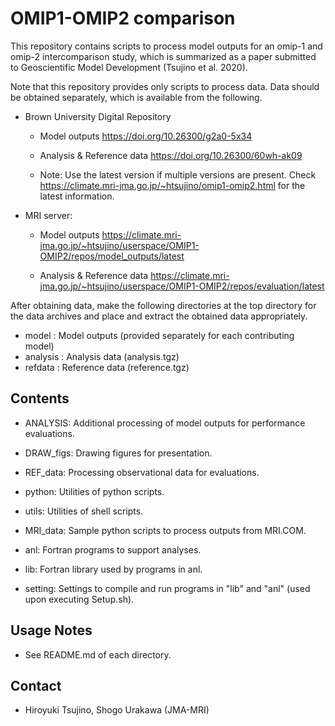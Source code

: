 OMIP1-OMIP2 comparison
========

  This repository contains scripts to process model outputs
  for an omip-1 and omip-2 intercomparison study,
  which is summarized as a paper submitted to
  Geoscientific Model Development (Tsujino et al. 2020).

  Note that this repository provides only scripts to process data.
  Data should be obtained separately, which is available from the following.
  
  * Brown University Digital Repository

    - Model outputs
       https://doi.org/10.26300/g2a0-5x34

    - Analysis & Reference data
       https://doi.org/10.26300/60wh-ak09

    - Note: Use the latest version if multiple versions are present.
            Check <https://climate.mri-jma.go.jp/~htsujino/omip1-omip2.html> for the latest information.


  * MRI server:

    - Model outputs
       https://climate.mri-jma.go.jp/~htsujino/userspace/OMIP1-OMIP2/repos/model_outputs/latest

    - Analysis & Reference data
       https://climate.mri-jma.go.jp/~htsujino/userspace/OMIP1-OMIP2/repos/evaluation/latest


  After obtaining data, make the following directories at the top directory for the data archives
    and place and extract the obtained data appropriately.

  * model    :  Model outputs (provided separately for each contributing model)
  * analysis :  Analysis data (analysis.tgz)
  * refdata  :  Reference data (reference.tgz)


Contents
--------

  * ANALYSIS: Additional processing of model outputs for performance evaluations.

  * DRAW_figs: Drawing figures for presentation.

  * REF_data: Processing observational data for evaluations.

  * python: Utilities of python scripts.

  * utils: Utilities of shell scripts.

  * MRI_data: Sample python scripts to process outputs from MRI.COM.

  * anl: Fortran programs to support analyses.

  * lib: Fortran library used by programs in anl.

  * setting: Settings to compile and run programs in "lib" and "anl" (used upon executing Setup.sh).


Usage Notes
--------

  * See README.md of each directory.


Contact
--------

  * Hiroyuki Tsujino, Shogo Urakawa (JMA-MRI)
